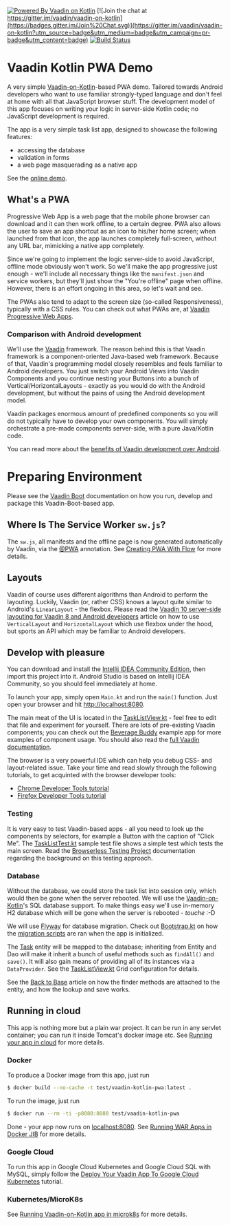 [![Powered By Vaadin on Kotlin](http://vaadinonkotlin.eu/iconography/vok_badge.svg)](http://vaadinonkotlin.eu)
[![Join the chat at https://gitter.im/vaadin/vaadin-on-kotlin](https://badges.gitter.im/Join%20Chat.svg)](https://gitter.im/vaadin/vaadin-on-kotlin?utm_source=badge&utm_medium=badge&utm_campaign=pr-badge&utm_content=badge)
[![Build Status](https://github.com/mvysny/vaadin-kotlin-pwa/actions/workflows/gradle.yml/badge.svg)](https://github.com/mvysny/vaadin-kotlin-pwa/actions/workflows/gradle.yml)

# Vaadin Kotlin PWA Demo

A very simple [Vaadin-on-Kotlin](http://vaadinonkotlin.eu)-based PWA demo. Tailored towards Android developers who want to
use familiar strongly-typed language and don't feel at home with all that JavaScript browser stuff.
The development model of this app focuses on writing your logic in server-side Kotlin code; no JavaScript development is required.

The app is a very simple task list app, designed to showcase the following features:

* accessing the database
* validation in forms
* a web page masquerading as a native app

See the [online demo](https://v-herd.eu/vaadin-kotlin-pwa/).

## What's a PWA

Progressive Web App is a web page that the mobile phone browser can download and it can then work offline, to a certain degree.
PWA also allows the user to save an app shortcut as an icon to his/her home screen; when launched from that icon,
the app launches completely full-screen, without any URL bar, mimicking a native app completely.

Since we're going to implement the logic server-side
to avoid JavaScript, offline mode obviously won't work. So we'll make the app progressive just enough - we'll
include all necessary things like the `manifest.json` and service workers, but they'll just show
the "You're offline" page when offline. However, there is an effort ongoing in this area, so let's wait and see.

The PWAs also tend to adapt to the screen size (so-called Responsiveness), typically with a CSS rules.
You can check out what PWAs are, at [Vaadin Progressive Web Apps](https://vaadin.com/pwa).

### Comparison with Android development

We'll use the [Vaadin](https://vaadin.com/) framework. The reason behind this is that Vaadin framework is a component-oriented Java-based web framework.
Because of that, Vaadin's programming model closely
resembles and feels familiar to Android developers. You just switch your Android Views into Vaadin Components
and you continue nesting your Buttons into a bunch of Vertical/HorizontalLayouts - exactly as you would do with the Android development, but
without the pains of using the Android development model.

Vaadin packages enormous amount of predefined components so you will do not typically have to develop your own components.
You will simply orchestrate a pre-made components server-side, with a pure Java/Kotlin code. 

You can read more about the [benefits of Vaadin development over Android](https://mvysny.github.io/Android-SDK-Why-literally-any-other-platform-is-better/).

# Preparing Environment

Please see the [Vaadin Boot](https://github.com/mvysny/vaadin-boot#preparing-environment) documentation
on how you run, develop and package this Vaadin-Boot-based app.

## Where Is The Service Worker `sw.js`?

The `sw.js`, all manifests and the offline page is now generated automatically
by Vaadin, via the [@PWA](https://vaadin.com/api/platform/14.0.10/com/vaadin/flow/server/PWA.html)
annotation. See [Creating PWA With Flow](https://vaadin.com/docs/flow/pwa/tutorial-pwa-pwa-with-flow.html)
for more details.

## Layouts

Vaadin of course uses different algorithms than Android to perform the layouting. Luckily,
Vaadin (or, rather CSS) knows a layout quite similar to Android's `LinearLayout` - the flexbox.
Please read the
[Vaadin 10 server-side layouting for Vaadin 8 and Android developers](https://mvysny.github.io/Vaadin-10-server-side-layouting-for-Vaadin-8-and-Android-developers/)
article on how to use `VerticalLayout` and `HorizontalLayout` which use flexbox under the hood, but
sports an API which may be familiar to Android developers.

## Develop with pleasure

You can download and install the [Intellij IDEA Community Edition](https://www.jetbrains.com/idea/download), then import this project into it. Android Studio is based on Intellij IDEA Community,
so you should feel immediately at home.

To launch your app, simply open `Main.kt` and run the `main()` function. Just open your browser and hit [http://localhost:8080](http://localhost:8080).

The main meat of the UI is located in the [TaskListView.kt](src/main/kotlin/com/vaadin/pwademo/TaskListView.kt) - feel free to edit that file
and experiment for yourself. There are lots of pre-existing Vaadin components; you can check out the
[Beverage Buddy](https://github.com/mvysny/beverage-buddy-vok/) example app for more
examples of component usage. You should also read the [full Vaadin documentation](https://vaadin.com/docs/flow/Overview.html). 

The browser is a very powerful IDE which can help you debug CSS- and layout-related issue. Take your time and read slowly through the following tutorials, to get acquinted with the browser
developer tools:

* [Chrome Developer Tools tutorial](https://developers.google.com/web/tools/chrome-devtools/)
* [Firefox Developer Tools tutorial](https://developer.mozilla.org/en-US/docs/Tools)

### Testing

It is very easy to test Vaadin-based apps - all you need to look up the components by selectors, for example a Button with the caption
of "Click Me". The [TaskListTest.kt](src/test/kotlin/com/vaadin/pwademo/TaskListTest.kt) sample test file shows a simple test which tests the
main screen. Read the [Browserless Testing Project](https://github.com/mvysny/karibu-testing) documentation regarding the background on this testing approach.

### Database

Without the database, we could store the task list into session only, which would then be gone when the server rebooted.
We will use the [Vaadin-on-Kotlin](http://vaadinonkotlin.eu/)'s SQL database support. To make things easy we'll
use in-memory H2 database which will be gone when the server is rebooted - *touche* :-D

We will use [Flyway](https://flywaydb.org/) for database migration. Check out [Bootstrap.kt](src/main/kotlin/com/vaadin/pwademo/Bootstrap.kt)
on how the [migration scripts](src/main/resources/db/migration) are ran when the app is initialized.

The [Task](src/main/kotlin/com/vaadin/pwademo/Task.kt) entity will be mapped to the database; inheriting from Entity and Dao
will make it inherit a bunch of useful methods such as `findAll()` and `save()`. It will also gain means of
providing all of its instances via a `DataProvider`. See the [TaskListView.kt](src/main/kotlin/com/vaadin/pwademo/TaskListView.kt)
Grid configuration for details.

See the [Back to Base](https://mvysny.github.io/back-to-base-make-sql-great-again/) article on how the finder methods are attached to the entity,
and how the lookup and save works.

## Running in cloud

This app is nothing more but a plain war project. It can be run in any servlet container; you can run it inside Tomcat's docker image etc.
See [Running your app in cloud](https://mvysny.github.io/Launch-your-Vaadin-on-Kotlin-app-quickly-in-cloud/) for more details.

### Docker

To produce a Docker image from this app, just run

```bash
$ docker build --no-cache -t test/vaadin-kotlin-pwa:latest .
```

To run the image, just run

```bash
$ docker run --rm -ti -p8080:8080 test/vaadin-kotlin-pwa
```

Done - your app now runs on [localhost:8080](http://localhost:8080). See
[Running WAR Apps in Docker JIB](https://mvysny.github.io/running-war-apps-in-docker-jib/) for more details.

### Google Cloud

To run this app in Google Cloud Kubernetes and Google Cloud SQL with MySQL, simply follow
the [Deploy Your Vaadin App To Google Cloud Kubernetes](https://mvysny.github.io/Deploy-Vaadin-App-To-Google-Cloud-Kubernetes/)
tutorial.

### Kubernetes/MicroK8s

See [Running Vaadin-on-Kotlin app in microk8s](https://mvysny.github.io/running-vaadin-app-in-microk8s/)
for more details.
